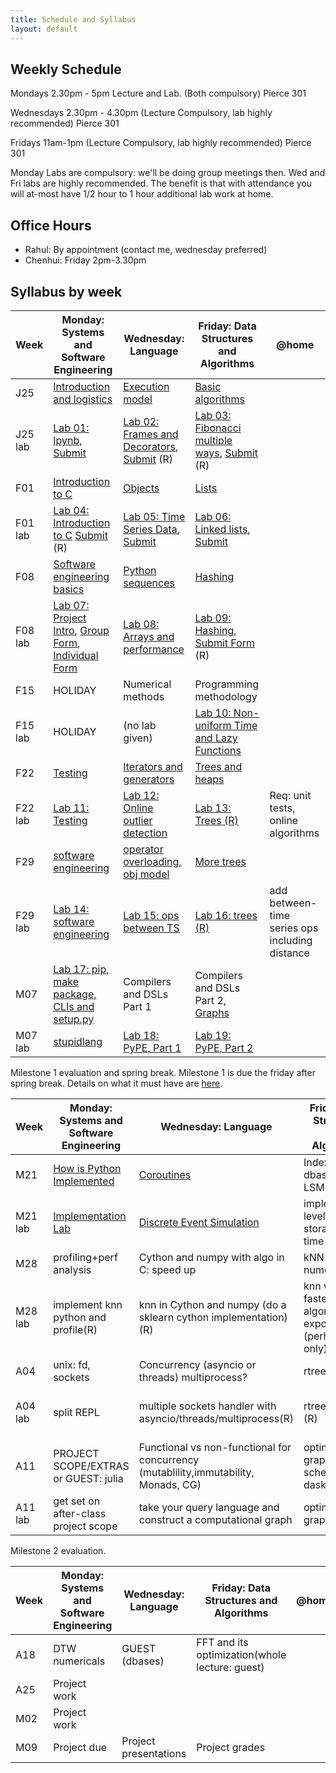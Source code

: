 ```yaml
---
title: Schedule and Syllabus
layout: default
---
```


## Weekly Schedule

Mondays 2.30pm - 5pm Lecture and Lab. (Both compulsory) Pierce 301

Wednesdays 2.30pm - 4.30pm (Lecture Compulsory, lab highly recommended) Pierce 301

Fridays 11am-1pm (Lecture Compulsory, lab highly recommended) Pierce 301

Monday Labs are compulsory: we'll be doing group meetings then. Wed and Fri labs are highly recommended. The benefit is that with attendance you will at-most have 1/2 hour to 1 hour additional lab work at home.

## Office Hours

- Rahul: By appointment (contact me, wednesday preferred)
- Chenhui: Friday 2pm-3.30pm

## Syllabus by week

| Week    | Monday: Systems and Software Engineering | Wednesday: Language                      | Friday: Data Structures and Algorithms   | @home                                    |
| ------- | ---------------------------------------- | ---------------------------------------- | ---------------------------------------- | ---------------------------------------- |
| J25     | [Introduction and logistics](https://github.com/iacs-cs207/cs207/blob/master/lectures/introduction.pdf)               | [Execution model](https://github.com/iacs-cs207/cs207/blob/master/lectures/Execution.ipynb)                          | [Basic algorithms](https://github.com/iacs-cs207/cs207/blob/master/lectures/BasicAlgorithms.ipynb)                        |                                          |
| J25 lab | [Lab 01: Ipynb](https://github.com/iacs-cs207/cs207/blob/master/labs/01_Lab1.ipynb), [Submit](http://goo.gl/forms/dWWN3zg0wO) |  [Lab 02: Frames and Decorators](https://github.com/iacs-cs207/cs207/blob/master/labs/02_distribute_ExecutionLab.ipynb), [Submit](http://goo.gl/forms/Fyv2PLiJdw) (R)         |  [Lab 03: Fibonacci multiple ways](https://github.com/iacs-cs207/cs207/blob/master/labs/03_distribute_BasicAlgorithmsLab.ipynb), [Submit](http://goo.gl/forms/bLxVGakPLd) (R)       |                                          |
| F01     | [Introduction to C](https://iacs-cs207.github.io/cs207/lectures/f01.html)                        | [Objects](https://github.com/iacs-cs207/cs207/blob/master/lectures/Objects.ipynb)                                  | [Lists](https://github.com/iacs-cs207/cs207/blob/master/lectures/DataStructures.ipynb)                                    |                                          |
| F01 lab |  [Lab 04: Introduction to C](https://iacs-cs207.github.io/cs207/lectures/f01-lab.html) [Submit](http://goo.gl/forms/LiCRca9CIs) (R)                             | [Lab 05: Time Series Data](https://github.com/iacs-cs207/cs207/blob/master/labs/05_distribute_ObjectsLab.ipynb), [Submit](http://goo.gl/forms/WIO0Wpwhqu)                  | [Lab 06: Linked lists](https://github.com/iacs-cs207/cs207/blob/master/labs/06_distribute_DataStructuresLab.ipynb), [Submit](http://goo.gl/forms/rH5he0YC44)                |                                          |
| F08     | [Software engineering basics](https://github.com/iacs-cs207/cs207/blob/master/lectures/Software%20Design%20and%20Binary%20Search.ipynb)              | [Python sequences](https://github.com/iacs-cs207/cs207/blob/master/lectures/Sequences.ipynb)                         | [Hashing](https://github.com/iacs-cs207/cs207/blob/master/lectures/Hashing.ipynb)                                  |                                          |
| F08 lab |  [Lab 07: Project Intro](https://iacs-cs207.github.io/cs207/lectures/f08-lab.html), [Group Form](http://goo.gl/forms/ghmcZfzeUp), [Individual Form](http://goo.gl/forms/2ZGOp2BmtK) | [Lab 08: Arrays and performance](https://github.com/iacs-cs207/cs207/blob/master/labs/08_SequencesLab.ipynb)            | [Lab 09: Hashing](https://iacs-cs207.github.io/cs207/labs/f12-lab.html), [Submit Form](https://docs.google.com/forms/d/1uSD5B-6NwefKrCLyPSwNiYjTl3a3Y-AY9esAL9WEnyY/viewform?usp=send_form) (R)                       |                                          |
| F15     | HOLIDAY                                | Numerical methods                    | Programming methodology                      |                                          |
| F15 lab | HOLIDAY        | (no lab given)                           |  [Lab 10: Non-uniform Time and Lazy Functions](https://iacs-cs207.github.io/cs207/labs/f19-lab.html) |         |
| F22     | [Testing](https://github.com/iacs-cs207/cs207/blob/master/lectures/IITesting.ipynb)                                 | [Iterators and generators](https://github.com/iacs-cs207/cs207/blob/master/lectures/itgen.ipynb)                | [Trees and heaps](https://github.com/iacs-cs207/cs207/blob/master/lectures/trees-heaps.ipynb)                         |                                          |
| F22 lab | [Lab 11: Testing](https://github.com/iacs-cs207/cs207/blob/master/labs/11_IITesting_Lab.ipynb)          | [Lab 12: Online outlier detection](https://github.com/iacs-cs207/cs207/blob/master/labs/12_distribute_itgen_lab.ipynb)         | [Lab 13: Trees (R)](https://github.com/iacs-cs207/cs207/blob/master/labs/13_distribute_heaps-lab.ipynb)                        | Req: unit tests, online algorithms       |
| F29     | [software engineering](https://github.com/iacs-cs207/cs207/blob/master/lectures/ADT.ipynb)                     | [operator overloading, obj model](https://github.com/iacs-cs207/cs207/blob/master/lectures/ObjectsAndOverloading.ipynb) | [More trees](https://github.com/iacs-cs207/cs207/blob/master/lectures/BinarySearchTrees.ipynb)        |                                          |
| F29 lab | [Lab 14: software engineering](https://github.com/iacs-cs207/cs207/blob/master/labs/14_distribute_ADT_lab.ipynb) | [Lab 15: ops between TS](https://github.com/iacs-cs207/cs207/blob/master/labs/15_distribute_ObjectsAndOverloadingLab.ipynb)  | [Lab 16: trees (R)](https://github.com/iacs-cs207/cs207/blob/master/labs/16_distribute_BinarySearchTreesLab.ipynb)                | add between-time series ops including distance |
| M07     | [Lab 17: pip, make package, CLIs and setup.py ](https://github.com/iacs-cs207/cs207/blob/master/lectures/MyPackage.ipynb)                       | Compilers and DSLs Part 1                            | Compilers and DSLs Part 2, [Graphs](https://github.com/iacs-cs207/cs207/blob/master/lectures/Graphs.ipynb)             |                                          |
| M07 lab | [stupidlang](https://github.com/rahuldave/stupidlang)                        | [Lab 18: PyPE, Part 1](https://iacs-cs207.github.io/cs207/labs/m09-lab.html) | [Lab 19: PyPE, Part 2](https://iacs-cs207.github.io/cs207/labs/m11-lab.html) |               |

Milestone 1 evaluation and spring break. Milestone 1 is due the friday after spring break. Details on what it must have are [here](project.html).

| Week    | Monday: Systems and Software Engineering | Wednesday: Language                      | Friday: Data Structures and Algorithms   | @home                                 |
| ------- | ---------------------------------------- | ---------------------------------------- | ---------------------------------------- | ------------------------------------- |
| M21     | [How is Python Implemented](https://github.com/iacs-cs207/cs207/blob/master/lectures/PythonImplementation.ipynb) | [Coroutines](https://github.com/iacs-cs207/cs207/blob/master/lectures/ConcurrencyAndCoroutines.ipynb) | Indexing: dbases/btrees, LSM Trees.      |                                       |
| M21 lab | [Implementation Lab](https://github.com/iacs-cs207/cs207/blob/master/labs/PythonImplementationLab.ipynb)              | [Discrete Event Simulation](https://github.com/iacs-cs207/cs207/blob/master/labs/ConcurrencyAndCoroutinesLab.ipynb) | implement 2 level external storage for time series | convert dbase to btree dbase          |
| M28     | profiling+perf analysis                  | Cython and numpy with algo in C: speed up | kNN numericals                           |                                       |
| M28 lab | implement knn python and profile(R)      | knn in Cython and numpy (do a sklearn cython implementation)(R) | knn with a faster algorithm still exported to py (perhaps in py only) | implement some KNN numericals         |
| A04     | unix: fd, sockets                        | Concurrency (asyncio or threads) multiprocess? | rtree/vptree                             |                                       |
| A04 lab | split REPL                               | multiple sockets handler with asyncio/threads/multiprocess(R) | rtree/vptree (R)                         | add to meta/index a vptree for kNN db |
| A11     | PROJECT SCOPE/EXTRAS or GUEST: julia     | Functional vs non-functional for concurrency (mutablility,immutability, Monads, CG) | optimizing CG, graph based scheduler, dask |                                       |
| A11 lab | get set on after-class project scope     | take your query language and construct a computational graph | optimize the graph                       | add computational graph to db         |

Milestone 2 evaluation.

| Week | Monday: Systems and Software Engineering | Wednesday: Language   | Friday: Data Structures and Algorithms   | @home |
| ---- | ---------------------------------------- | --------------------- | ---------------------------------------- | ----- |
| A18  | DTW  numericals                          | GUEST (dbases)        | FFT and its optimization(whole lecture: guest) |       |
| A25  | Project work                             |                       |                                          |       |
| M02  | Project work                             |                       |                                          |       |
| M09  | Project due                              | Project presentations | Project grades                           |       |
